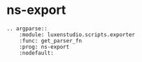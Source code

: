 # ns-export

```{eval-rst}
.. argparse::
    :module: luxenstudio.scripts.exporter
    :func: get_parser_fn
    :prog: ns-export
    :nodefault:
```
